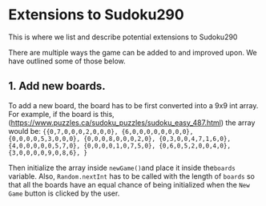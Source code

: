 # Extensions to Sudoku290

This is where we list and describe potential extensions to Sudoku290

There are multiple ways the game can be added to and improved upon. We have outlined some of those below.

## 1. Add new boards.

To add a new board, the board has to be first converted into a 9x9 int array. For example, if the board is this,(https://www.puzzles.ca/sudoku_puzzles/sudoku_easy_487.html) the array would be:
`{{0,7,0,0,0,2,0,0,0},
{6,0,0,0,0,0,0,0,0},
{0,0,0,0,5,3,0,0,0},
{0,0,0,8,0,0,0,2,0},
{0,3,0,0,4,7,1,6,0},
{4,0,0,0,0,0,5,7,0},
{0,0,0,0,1,0,7,5,0},
{0,6,0,5,2,0,0,4,0},
{3,0,0,0,0,9,0,8,6},
}`

Then initialize the array inside `newGame()`and place it inside the`boards` variable. Also, `Random.nextInt` has to be called with the length of `boards` so that all the boards have an equal chance of being initialized when the `New Game` button is clicked by the user. 

